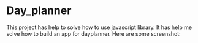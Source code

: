 # Day_planner
This project has help to solve how to use javascript library.
It has help me solve how to build an app for dayplanner. 
Here are some screenshot:
